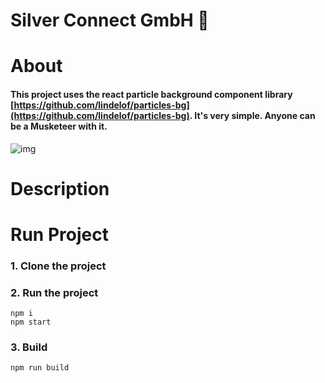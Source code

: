 # Silver Connect GmbH :page_with_curl:



# About 
#### This project uses the react particle background component library [https://github.com/lindelof/particles-bg](https://github.com/lindelof/particles-bg). It's very simple. Anyone can be a Musketeer with it.

![img](https://github.com/lindelof/particles-bg/raw/master/image/03.jpg?raw=true)

# Description


# Run Project
### 1. Clone the project

### 2. Run the project
```shell
npm i
npm start
```

### 3. Build
```shell
npm run build
```
